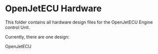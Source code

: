 # OpenJetECU Hardware

This folder contains all hardware design files for the OpenJetECU Engine control Unit.

Currently, there are one design:

OpenJetECU